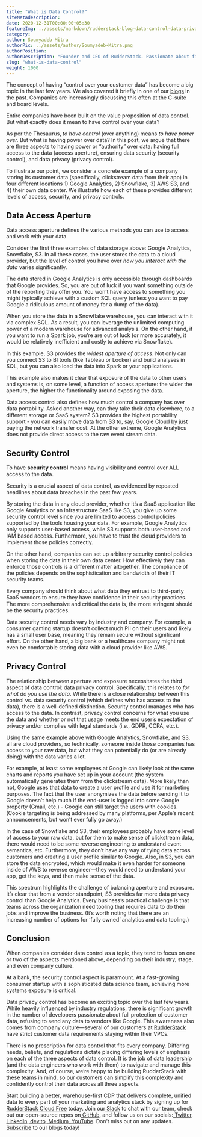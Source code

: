 ```yaml
---
title: "What is Data Control?"
siteMetadescription:
date: 2020-12-31T00:00:00+05:30
featureImg: ../assets/markdown/rudderstack-blog-data-control-data-privacy-data-access.jpg
category: 
author: Soumyadeb Mitra
authorPic: ../assets/author/Soumyadeb-Mitra.png
authorPosition: 
authorDescription: "Founder and CEO of RudderStack. Passionate about finding engineering solutions to real-world problems."
slug: "what-is-data-control"
weight: 1000
---
```




The concept of having “control over your customer data” has become a big topic in the last few years. We also covered it briefly in one of our [blogs](https://rudderstack.com/blog/rudderstack-it-is-time-to-take-back-control-of-your-data) in the past. Companies are increasingly discussing this often at the C-suite and board levels. 

Entire companies have been built on the value proposition of data control. But what exactly does it mean to have control over your data?  

As per the Thesaurus, _to have control_ (over anything) means _to have power over._ But what is having power over data? In this post, we argue that there are three aspects to having power or “authority” over data:   having full access to the data (access aperture), ensuring data security (security control), and data privacy (privacy control).  

To illustrate our point, we consider a concrete example of a company storing its customer data  (specifically, clickstream data from their app) in four different locations  1) Google Analytics, 2) Snowflake, 3) AWS S3, and 4) their own data center. We illustrate how each of these provides different levels of access, security, and privacy controls. 


## Data Access Aperture

Data access aperture defines the various methods you can use to access and work with your data. 

Consider the first three examples of data storage above: Google Analytics, Snowflake, S3.  In all these cases, the user stores the data to a cloud provider, but the level of control you have over _how you interact with the data_ varies significantly. 

The data stored in Google Analytics is only accessible through dashboards that Google provides. So, you are out of luck if you want something outside of the reporting they offer you. You won’t have access to something you might typically achieve with a custom SQL query (unless you want to pay Google a ridiculous amount of money for a dump of the data). 

When you store the data in a Snowflake warehouse, you can interact with it via complex SQL. As a result, you can leverage the unlimited computing power of a modern warehouse for advanced analysis. On the other hand, if you want to run a Spark job, you’re are out of luck (or more accurately, it would be relatively inefficient and costly to achieve via Snowflake).

In this example, S3 provides the _widest aperture of access_. Not only can you connect S3 to BI tools (like Tableau or Looker) and build analyses in SQL, but you can also load the data into Spark or your applications. 

This example also makes it clear that exposure of the data to other users and systems is, on some level, a function of access aperture: the wider the aperture, the higher the functionality around exposing the data. 

Data access control also defines how much control a company has over data portability. Asked another way, can they take their data elsewhere, to a different storage or SaaS system? S3 provides the highest portability support - you can easily move data from S3 to, say, Google Cloud by just paying the network transfer cost. At the other extreme, Google Analytics does not provide direct access to the raw event stream data.


## Security Control

To have **security control** means having visibility and control over ALL access to the data.

Security is a crucial aspect of data control, as evidenced by repeated headlines about data breaches in the past few years.

By storing the data in any cloud provider, whether it’s a SaaS application like Google Analytics or an Infrastructure SaaS like S3, you give up some security control level since you are limited to access control policies supported by the tools housing your data. For example, Google Analytics only supports user-based access, while S3 supports both user-based and IAM based access. Furthermore, you have to trust the cloud providers to implement those policies correctly.  

On the other hand, companies can set up arbitrary security control policies when storing the data in their own data center. How effectively they can enforce those controls is a different matter altogether. The compliance of the policies depends on the sophistication and bandwidth of their IT security teams.

Every company should think about what data they entrust to third-party SaaS vendors to ensure they have confidence in their security practices. The more comprehensive and critical the data is, the more stringent should be the security practices.

Data security control needs vary by industry and company. For example, a consumer gaming startup doesn’t collect much PII on their users and likely has a small user base, meaning they remain secure without significant effort. On the other hand, a big bank or a healthcare company might not even be comfortable storing data with a cloud provider like AWS. 


## Privacy Control

The relationship between aperture and exposure necessitates the third aspect of data control: data privacy control. Specifically, this relates to _for what do you use the data_. While there is a close relationship between this control vs. data security control (which defines who has access to the data), there is a well-defined distinction. Security control manages who has access to the data. In contrast, privacy control concerns for what you use the data and whether or not that usage meets the end user’s expectation of privacy and/or complies with legal standards (i.e., GDPR, CCPA, etc.).

Using the same example above with Google Analytics, Snowflake, and S3, all are cloud providers, so technically, someone inside those companies has access to your raw data, but what they can potentially do (or are already doing) with the data varies a lot. 

For example, at least some employees at Google can likely look at the same charts and reports you have set up in your account (the system automatically generates them from the clickstream data). More likely than not, Google uses that data to create a user profile and use it for marketing purposes. The fact that the user anonymizes the data before sending it to Google doesn’t help much if the end-user is logged into some Google property (Gmail, etc.) - Google can still target the users with cookies. (Cookie targeting is being addressed by many platforms, per Apple’s recent announcements, but won’t ever fully go away.)

In the case of Snowflake and S3, their employees probably have some level of access to your raw data, but for them to make sense of clickstream data, there would need to be some reverse engineering to understand event semantics, etc. Furthermore, they don’t have any way of tying data across customers and creating a user profile similar to Google. Also, in S3, you can store the data encrypted, which would make it even harder for someone inside of AWS to reverse engineer—they would need to understand your app, get the keys, and then make sense of the data. 

This spectrum highlights the challenge of balancing aperture and exposure. It’s clear that from a vendor standpoint, S3 provides far more data privacy control than Google Analytics. Every business’s practical challenge is that teams across the organization need tooling that requires data to do their jobs and improve the business. (It’s worth noting that there are an increasing number of options for ‘fully owned’ analytics and data tooling.)


## Conclusion

When companies consider data control as a topic, they tend to focus on one or two of the aspects mentioned above, depending on their industry, stage, and even company culture. 

At a bank, the security control aspect is paramount. At a fast-growing consumer startup with a sophisticated data science team, achieving more systems exposure is critical. 

Data privacy control has become an exciting topic over the last few years. While heavily influenced by industry regulations, there is significant growth in the number of developers passionate about full protection of customer data, refusing to send any data to vendors like Google. This awareness also comes from company culture—several of our customers at [RudderStack](http://www.rudderstack.com) have strict customer data requirements staying within their VPCs. 

There is no prescription for data control that fits every company. Differing needs, beliefs, and regulations dictate placing differing levels of emphasis on each of the three aspects of data control. It is the job of data leadership (and the data engineers who work with them) to navigate and manage this complexity. And, of course, we’re happy to be building RudderStack with these teams in mind, so our customers can simplify this complexity and confidently control their data across all three aspects.

Start building a better, warehouse-first CDP that delivers complete, unified data to every part of your marketing and analytics stack by signing up for[ RudderStack Cloud Free](https://app.rudderlabs.com/signup?type=freetrial) today. Join our[ Slack](https://resources.rudderstack.com/join-rudderstack-slack) to chat with our team, check out our open-source repos on[ GitHub](https://github.com/rudderlabs), and follow us on our socials:[ Twitter](https://twitter.com/RudderStack),[ LinkedIn](https://www.linkedin.com/company/rudderlabs/),[ dev.to](https://dev.to/rudderstack),[ Medium](https://rudderstack.medium.com/),[ YouTube](https://www.youtube.com/channel/UCgV-B77bV_-LOmKYHw8jvBw). Don’t miss out on any updates. [Subscribe](https://rudderstack.com/blog/) to our blogs today!

